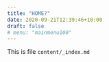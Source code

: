 ```yaml
---
title: "HOME?"
date: 2020-09-21T12:39:46+10:00
draft: false
# menu: "mainmenu100"
---
```


This is file `content/_index.md`
